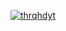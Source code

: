 [![thrqhdyt](https://circleci.com/gh/arifaizin/MySimpleCleanArchitecture.svg?style=svg)](https://circleci.com/gh/thrqhdyt/GithubUserApp)
